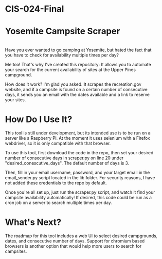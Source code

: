 # CIS-024-Final
# Yosemite Campsite Scraper
\
Have you ever wanted to go camping at Yosemite, but hated the fact that you have to check for availability multiple times per day?

Me too! That's why I've created this repository: It allows you to automate your search for the current availability of sites at the Upper Pines campground.

How does it work? I'm glad you asked. It scrapes the recreation.gov website, and if a campsite is found on a certain number of consecutive days, it sends you an email with the dates available and a link to reserve your sites.

# How Do I Use It?

This tool is still under development, but its intended use is to be run on a server like a Raspberry Pi. At the moment it uses selenium with a Firefox webdriver, so it is only compatible with that browser.

To use this tool, first download the code in the repo, then set your desired number of consecutive days in scraper.py on line 20 under "desired_conescutive_days". The default number of days is 3.

Then, fill in your email username, password, and your target email in the email_sender.py script located in the lib folder. For security reasons, I have not added these credentials to the repo by default.

Once you're all set up, just run the scraper.py script, and watch it find your campsite availability automatically! If desired, this code could be run as a cron job on a server to search multiple times per day.

# What's Next?

The roadmap for this tool includes a web UI to select desired campgrounds, dates, and consecutive number of days. Support for chromium based browsers is another option that would help more users to search for campsites.
